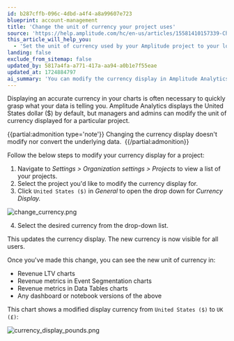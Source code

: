 ```yaml
---
id: b287cffb-096c-4dbd-a4f4-a8a99607e723
blueprint: account-management
title: 'Change the unit of currency your project uses'
source: 'https://help.amplitude.com/hc/en-us/articles/15581410157339-Change-the-unit-of-currency-your-project-uses-'
this_article_will_help_you:
  - 'Set the unit of currency used by your Amplitude project to your local currency, or any other that is appropriate'
landing: false
exclude_from_sitemap: false
updated_by: 5817a4fa-a771-417a-aa94-a0b1e7f55eae
updated_at: 1724884797
ai_summary: 'You can modify the currency display in Amplitude Analytics for a specific project without changing the underlying data. Navigate to *Settings > Organization settings > Projects*, select the project, and change the currency display in the *General* section. The updated currency will show in Revenue LTV charts, Revenue metrics in Event Segmentation and Data Tables charts, dashboards, and notebooks. This allows you to quickly understand your data in the preferred currency format.'
---
```

Displaying an accurate currency in your charts is often necessary to quickly grasp what your data is telling you. Amplitude Analytics displays the United States dollar ($) by default, but managers and admins can modify the unit of currency displayed for a particular project. 

{{partial:admonition type='note'}}
 Changing the currency display doesn't modify nor convert the underlying data. 
{{/partial:admonition}}

Follow the below steps to modify your currency display for a project: 

1. Navigate to *Settings > Organization settings > Projects* to view a list of your projects.
2. Select the project you'd like to modify the currency display for.
3. Click `United States ($)` in *General* to open the drop down for *Currency Display.*

![change_currency.png](/docs/output/img/account-management/change-your-currency.png)

4. Select the desired currency from the drop-down list.

This updates the currency display. The new currency is now visible for all users. 

Once you've made this change, you can see the new unit of currency in:

* Revenue LTV charts
* Revenue metrics in Event Segmentation charts
* Revenue metrics in Data Tables charts
* Any dashboard or notebook versions of the above

This chart shows a modified display currency from `United States ($)` to `UK (£)`:

![currency_display_pounds.png](/docs/output/img/account-management/currency-display-pounds-png.png)